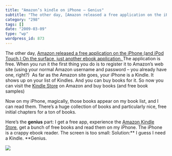 ```yaml
---
title: "Amazon’s kindle on iPhone – Genius"
subtitle: "The other day, [Amazon released a free application on the iPhone (and iPod Touch.) On the surface, j..."
category: "298"
tags: []
date: "2009-03-09"
type: "wp"
wordpress_id: 873
---
```

The other day, [Amazon released a free application on the iPhone (and iPod Touch.) On the surface, just another ebook application. ](http://www.amazon.com/gp/feature.html/ref=amb_link_83811991_2?ie=UTF8&docId=1000301301&pf_rd_m=ATVPDKIKX0DER&pf_rd_s=right-1&pf_rd_r=1YP113BP56SN3V5NAENM&pf_rd_t=101&pf_rd_p=471118251&pf_rd_i=133141011)
The application is free. When you run it the first thing you do is to register it to Amazon’s web site (using your normal Amazon username and password – you already have one, right?)  As far as the Amazon site goes, your iPhone is a Kindle. It shows up on your list of Kindles. And you can buy books for it. So now you can visit the [Kindle Store](http://www.amazon.com/Kindle-Amazons-Wireless-Reading-Generation/dp/B00154JDAI/ref=amb_link_83607871_1?pf_rd_m=ATVPDKIKX0DER&pf_rd_s=center-1&pf_rd_r=1YP113BP56SN3V5NAENM&pf_rd_t=101&pf_rd_p=469527991&pf_rd_i=133141011) on Amazon and buy books (and free book samples)

Now on my iPhone, magically, those books appear on my book list, and I can read them. There’s a huge collection of books and particularly nice, free initial chapters for a ton of books.

Here’s the **genius** part: I get a free app, experience the [Amazon Kindle Store](http://www.amazon.com/kindle-store-ebooks-newspapers-blogs/b/ref=topnav_storetab_kinc?ie=UTF8&node=133141011), get a bunch of free books and read them on my iPhone. The iPhone is a crappy ebook reader. The screen is too small: Solution:** I guess I need a Kindle. **Genius.

![](https://i0.wp.com/img.zemanta.com/pixy.gif?w=584)